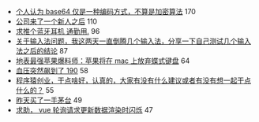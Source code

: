 - [个人认为 base64 仅是一种编码方式，不算是加密算法](https://www.v2ex.com/t/580295) 170
- [公司来了一个新人之后](https://www.v2ex.com/t/580239) 110
- [求推个蓝牙耳机 通勤用.](https://www.v2ex.com/t/580188) 96
- [关于输入法问题，我这两天一直倒腾几个输入法，分享一下自己测试几个输入法之后的结论](https://www.v2ex.com/t/580171) 87
- [地表最强苹果爆料师：苹果将在 mac 上放弃蝶式键盘](https://www.v2ex.com/t/580220) 64
- [血压突然飙到了 190](https://www.v2ex.com/t/580181) 58
- [程序猿创业，干点啥好，认真的，大家有没有什么建议或者有没有想一起干点什么的？](https://www.v2ex.com/t/580225) 55
- [昨天买了一手茅台](https://www.v2ex.com/t/580178) 49
- [求助， vue 轮询请求更新数据渲染时闪烁](https://www.v2ex.com/t/580182) 47